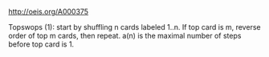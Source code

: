 http://oeis.org/A000375

Topswops (1): start by shuffling n cards labeled 1..n. If top card is m, reverse order of top m cards, then repeat. a(n) is the maximal number of steps before top card is 1.

